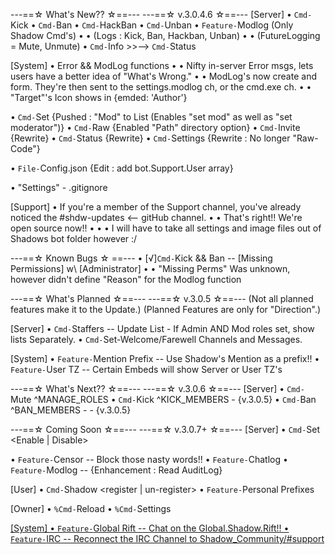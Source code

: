 ---==☆ What's New?? ☆==---
  ---==☆ v.3.0.4.6 ☆==---
[Server]
• `Cmd-`Kick
• `Cmd-`Ban
• `Cmd-`HackBan
• `Cmd-`Unban
• `Feature-`Modlog (Only Shadow Cmd's)
• • (Logs : Kick, Ban, Hackban, Unban)
• • (FutureLogging = Mute, Unmute)
• `Cmd-`Info  >>-->  `Cmd-`Status


[System]
• Error && ModLog functions
• • Nifty in-server Error msgs, lets users have a better idea of "What's Wrong."
• • ModLog's now create and form. They're then sent to the settings.modlog ch, or the cmd.exe ch.
• • "Target"'s Icon shows in {emded: 'Author'}

• `Cmd-`Set {Pushed : "Mod" to List (Enables "set mod" as well as "set moderator")}
• `Cmd-`Raw {Enabled "Path" directory option}
• `Cmd-`Invite {Rewrite}
• `Cmd-`Status {Rewrite}
• `Cmd-`Settings {Rewrite : No longer "Raw-Code"}

• `File-`Config.json {Edit : add bot.Support.User array}

• "Settings" - .gitignore


[Support]
• If you're a member of the Support channel, you've already noticed the #shdw-updates <-- gitHub channel.
• • That's right!! We're open source now!!
• • • I will have to take all settings and image files out of Shadows bot folder however :/


---==☆ Known Bugs ☆ ==---
• [√]`Cmd-`Kick && Ban -- [Missing Permissions] w\ [Administrator]
• • "Missing Perms" Was unknown, however didn't define "Reason" for the Modlog function




---==☆ What's Planned ☆==---
   ---==☆ v.3.0.5 ☆==---
(Not all planned features make it to the Update.)
(Planned Features are only for "Direction".)

[Server]
• `Cmd-`Staffers -- Update List - If Admin AND Mod roles set, show lists Separately.
• `Cmd-`Set-Welcome/Farewell Channels and Messages.

[System]
• `Feature-`Mention Prefix -- Use Shadow's Mention as a prefix!!
• `Feature-`User TZ -- Certain Embeds will show Server or User TZ's




---==☆ What's Next?? ☆==---
   ---==☆ v.3.0.6 ☆==---
[Server]
• `Cmd-`Mute ^MANAGE_ROLES
• `Cmd-`Kick ^KICK_MEMBERS - {v.3.0.5}
• `Cmd-`Ban ^BAN_MEMBERS - - {v.3.0.5}




---==☆ Coming Soon ☆==---
  ---==☆ v.3.0.7+ ☆==---
[Server]
• `Cmd-`Set <Enable | Disable> <cmd>

• `Feature-`Censor -- Block those nasty words!!
• `Feature-`Chatlog
• `Feature-`Modlog -- {Enhancement : Read AuditLog}



[User]
• `Cmd-`Shadow <register | un-register>
• `Feature-`Personal Prefixes


[Owner]
• `%Cmd-`Reload
• `%Cmd-`Settings <u> <id>


[System]
• `Feature-`Global Rift -- Chat on the Global.Shadow.Rift!!
• `Feature-`IRC -- Reconnect the IRC Channel to Shadow_Community/#support
